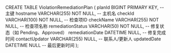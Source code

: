 CREATE TABLE ViolationRemediationPlan (
    planId BIGINT PRIMARY KEY,              -- 主键
    hostname VARCHAR(255) NOT NULL,         -- 主机名
    checkId VARCHAR(100) NOT NULL,          -- 检查项ID
    checkName VARCHAR(255) NOT NULL,        -- 检查项名称
    remediationStatus VARCHAR(50) NOT NULL, -- 修复状态（如 Pending、Approved）
    remediationDate DATETIME NULL,          -- 修复完成时间
    contactUpdator VARCHAR(255) NULL,       -- 联系人/更新人
    updatedDate DATETIME NULL               -- 最后更新时间
);
